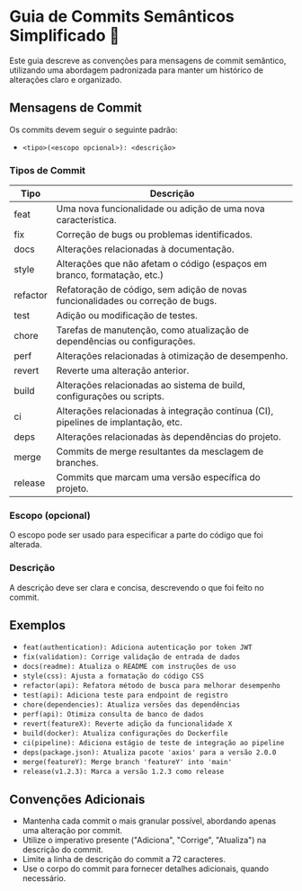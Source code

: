 # Guia de Commits Semânticos Simplificado 👻

Este guia descreve as convenções para mensagens de commit semântico, utilizando uma abordagem padronizada para manter um histórico de alterações claro e organizado.

## Mensagens de Commit

Os commits devem seguir o seguinte padrão:

- `<tipo>(<escopo opcional>): <descrição>`


### Tipos de Commit

| Tipo       | Descrição                                                              |
|------------|------------------------------------------------------------------------|
| feat       | Uma nova funcionalidade ou adição de uma nova característica.          |
| fix        | Correção de bugs ou problemas identificados.                            |
| docs       | Alterações relacionadas à documentação.                                 |
| style      | Alterações que não afetam o código (espaços em branco, formatação, etc.)|
| refactor   | Refatoração de código, sem adição de novas funcionalidades ou correção de bugs. |
| test       | Adição ou modificação de testes.                                        |
| chore      | Tarefas de manutenção, como atualização de dependências ou configurações. |
| perf       | Alterações relacionadas à otimização de desempenho.                     |
| revert     | Reverte uma alteração anterior.                                         |
| build      | Alterações relacionadas ao sistema de build, configurações ou scripts.   |
| ci         | Alterações relacionadas à integração contínua (CI), pipelines de implantação, etc. |
| deps       | Alterações relacionadas às dependências do projeto.                     |
| merge      | Commits de merge resultantes da mesclagem de branches.                   |
| release    | Commits que marcam uma versão específica do projeto.                    |

### Escopo (opcional)

O escopo pode ser usado para especificar a parte do código que foi alterada.

### Descrição

A descrição deve ser clara e concisa, descrevendo o que foi feito no commit.

## Exemplos

- `feat(authentication): Adiciona autenticação por token JWT`
- `fix(validation): Corrige validação de entrada de dados`
- `docs(readme): Atualiza o README com instruções de uso`
- `style(css): Ajusta a formatação do código CSS`
- `refactor(api): Refatora método de busca para melhorar desempenho`
- `test(api): Adiciona teste para endpoint de registro`
- `chore(dependencies): Atualiza versões das dependências`
- `perf(api): Otimiza consulta de banco de dados`
- `revert(featureX): Reverte adição da funcionalidade X`
- `build(docker): Atualiza configurações do Dockerfile`
- `ci(pipeline): Adiciona estágio de teste de integração ao pipeline`
- `deps(package.json): Atualiza pacote 'axios' para a versão 2.0.0`
- `merge(featureY): Merge branch 'featureY' into 'main'`
- `release(v1.2.3): Marca a versão 1.2.3 como release`


## Convenções Adicionais

- Mantenha cada commit o mais granular possível, abordando apenas uma alteração por commit.
- Utilize o imperativo presente ("Adiciona", "Corrige", "Atualiza") na descrição do commit.
- Limite a linha de descrição do commit a 72 caracteres.
- Use o corpo do commit para fornecer detalhes adicionais, quando necessário.
